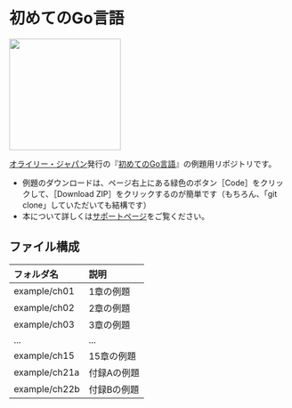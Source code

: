 # 初めてのGo言語

<img src="https://www.marlin-arms.com/jpn/arts/books-small/learning-go.png" width="200px">

[オライリー・ジャパン](https://www.oreilly.co.jp/books/9784814400041)発行の『[初めてのGo言語](https://www.marlin-arms.com/support/learning-go/)』の例題用リポジトリです。

<div>
<ul>
  <li>	
  例題のダウンロードは、ページ右上にある緑色のボタン［Code］をクリックして、［Download ZIP］をクリックするのが簡単です（もちろん、「git clone」していただいても結構です）
  </li>

<li>  
  本について詳しくは<a href="https://www.marlin-arms.com/support/learning-go/">サポートページ</a>をご覧ください。
  </li>
</div>

## ファイル構成

|フォルダ名  |説明         |
|:--        |:--         |
|example/ch01       |1章の例題    |
|example/ch02       |2章の例題    |
|example/ch03       |3章の例題    |
|...        |...         |
|example/ch15       |15章の例題   |
|example/ch21a      |付録Aの例題   |
|example/ch22b      |付録Bの例題   |





